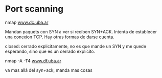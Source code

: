 # Port scanning

nmap www.dc.uba.ar

Mandan paquets con SYN a ver si reciben SYN+ACK. Intenta de establecer una
conexion TCP. Hay otras formas de darse cuenta.

closed: cerrado explicitamente, no es que mande un SYN y me quede esperando,
sino que es un cerrado explícito.

nmap -A -T4 www.df.uba.ar

va mas allá del syn+ack, manda mas cosas